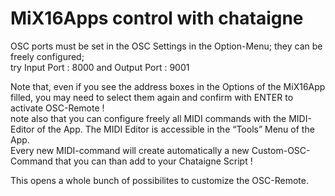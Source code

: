 # MiX16Apps control with chataigne

OSC ports must be set in the OSC Settings in the Option-Menu; they can be freely configured;    
try Input Port : 8000 and Output Port : 9001  

Note that, even if you see the address boxes in the Options of the MiX16App filled, you may need to select them again and confirm with ENTER to activate OSC-Remote !   
note also that you can configure freely all MIDI commands with the MIDI-Editor of the App. The MIDI Editor is accessible in the “Tools” Menu of the App.     
Every new MIDI-command will create automatically a new Custom-OSC-Command that you can than add to your Chataigne Script !

This opens a whole bunch of possibilites to customize the OSC-Remote.

